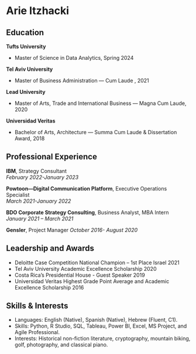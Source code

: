 # Arie Itzhacki 

## Education

**Tufts University** 
- Master of Science in Data Analytics, Spring 2024

**Tel Aviv University** 
- Master of Business Administration — Cum Laude , 2021

**Lead University** 
- Master of Arts, Trade and International Business — Magna Cum Laude, 2020

**Universidad Veritas**
- Bachelor of Arts, Architecture — Summa Cum Laude & Dissertation Award, 2018

## Professional Experience

**IBM**, Strategy Consultant  
*February 2022-January 2023*

**Powtoon—Digital Communication Platform**, Executive Operations Specialist  
*March 2021-January 2022*

**BDO Corporate Strategy Consulting**, Business Analyst, MBA Intern  
*January 2021 – March 2021*

**Gensler**, Project Manager 
*October 2016- August 2020*

## Leadership and Awards

- Deloitte Case Competition National Champion – 1st Place Israel 2021
- Tel Aviv University Academic Excellence Scholarship 2020
- Costa Rica’s Presidential House - Guest Speaker 2019
- Universidad Veritas Highest Grade Point Average and Academic Excellence Scholarship 2016

## Skills & Interests

- Languages: English (Native), Spanish (Native), Hebrew (Fluent, C1).
- Skills: Python, R Studio, SQL, Tableau, Power BI, Excel, MS Project, and Agile Professional.
- Interests: Historical non-fiction literature, cryptography, mountain biking, golf, photography, and classical piano.
